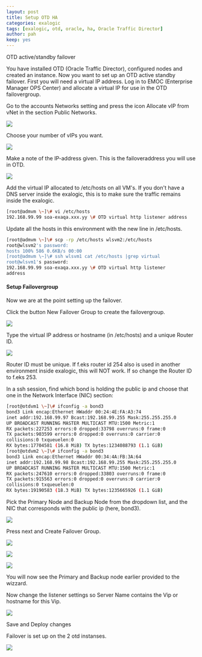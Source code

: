 ```yaml
---
layout: post
title: Setup OTD HA
categories: exalogic
tags: [exalogic, otd, oracle, ha, Oracle Traffic Director]
author: pah
keep: yes
---
```


OTD active/standby failover

You have installed OTD (Oracle Traffic Director), configured nodes and
created an instance. Now you want to set up an OTD active standby
failover. First you will need a virtual IP address. Log in to EMOC
(Enterprise Manager OPS Center) and allocate a virtual IP for use in the
OTD failovergroup.

Go to the accounts Networks setting and press the icon Allocate vIP from
vNet in the section Public Networks.

![](/images/2015-05-08-setup-otd-ha/otd_ha_VIP1.png)

Choose your number of vIPs you want.

![](/images/2015-05-08-setup-otd-ha/otd_ha_VIP2.png)

Make a note of the IP-address given. This is the failoveraddress you
will use in OTD.

![](/images/2015-05-08-setup-otd-ha/otd_ha_VIP3.png)

Add the virtual IP allocated to /etc/hosts on all VM's. If you don't
have a DNS server inside the exalogic, this is to make sure the traffic
remains inside the exalogic.

```bash
[root@admvm \~]\# vi /etc/hosts
192.168.99.99 soa-exaqa.xxx.yy \# OTD virtual http listener address

```

Update all the hosts in this environment with the new line in
/etc/hosts.

```bash
[root@admvm \~]\# scp -rp /etc/hosts wlsvm2:/etc/hosts
root@wlsvm2's password:
hosts 100% 586 0.6KB/s 00:00
[root@admvm \~]\# ssh wlsvm1 cat /etc/hosts |grep virtual
root@wlsvm1's password:
192.168.99.99 soa-exaqa.xxx.yy \# OTD virtual http listener
address

```


#### Setup Failovergroup

Now we are at the point setting up the failover.

Click the button New Failover Group to create the failovergroup.

![](/images/2015-05-08-setup-otd-ha/otd_ha1.png)

Type the virtual IP address or hostname (in /etc/hosts) and a unique
Router ID.

![](/images/2015-05-08-setup-otd-ha/otd_ha2.png)

Router ID must be unique. If f.eks router id 254 also is used in another
environment inside exalogic, this will NOT work. If so change the Router
ID to f.eks 253.

In a ssh session, find which bond is holding the public ip and choose
that one in the Network Interface (NIC) section:

```bash
[root@otdvm1 \~]\# ifconfig -a bond3
bond3 Link encap:Ethernet HWaddr 00:24:4E:FA:A3:74
inet addr:192.168.99.97 Bcast:192.168.99.255 Mask:255.255.255.0
UP BROADCAST RUNNING MASTER MULTICAST MTU:1500 Metric:1
RX packets:227253 errors:0 dropped:33798 overruns:0 frame:0
TX packets:903599 errors:0 dropped:0 overruns:0 carrier:0
collisions:0 txqueuelen:0
RX bytes:17704581 (16.8 MiB) TX bytes:1234088793 (1.1 GiB)
[root@otdvm2 \~]\# ifconfig -a bond3
bond3 Link encap:Ethernet HWaddr 00:34:4A:FB:3A:64
inet addr:192.168.99.98 Bcast:192.168.99.255 Mask:255.255.255.0
UP BROADCAST RUNNING MASTER MULTICAST MTU:1500 Metric:1
RX packets:247610 errors:0 dropped:33803 overruns:0 frame:0
TX packets:915563 errors:0 dropped:0 overruns:0 carrier:0
collisions:0 txqueuelen:0
RX bytes:19190583 (18.3 MiB) TX bytes:1235665926 (1.1 GiB)
```

Pick the Primary Node and Backup Node from the dropdown list, and the
NIC that corresponds with the public ip (here, bond3).

![](/images/2015-05-08-setup-otd-ha/otd_ha3.png)

Press next and Create Failover Group.

![](/images/2015-05-08-setup-otd-ha/otd_ha4.png)

![](/images/2015-05-08-setup-otd-ha/otd_ha5.png)

![](/images/2015-05-08-setup-otd-ha/otd_ha5b.png)

You will now see the Primary and Backup node earlier provided to the
wizzard.

Now change the listener settings so Server Name contains the Vip or
hostname for this Vip.

![](/images/2015-05-08-setup-otd-ha/otd_ha6.png)

Save and Deploy changes

Failover is set up on the 2 otd instanses.

![](/images/2015-05-08-setup-otd-ha/otd_ha7.png)
